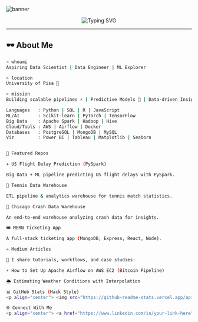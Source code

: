 <!-- Banner -->
![banner](https://capsule-render.vercel.app/api?type=rect&color=0:000000,100:0f0f0f&height=120&section=header&text=Ebrima%20Jallow%20⚡&fontSize=40&fontColor=00FF00&animation=fadeIn&fontAlignY=55)

<p align="center">
  <img src="https://readme-typing-svg.herokuapp.com?font=Fira+Code&size=22&pause=1000&color=00FF00&width=750&lines=Hello+World+🌍;Data+Science+%7C+Machine+Learning+%7C+Big+Data+%7C+Cloud;Transforming+Raw+Data+into+Actionable+Insights;Aspiring+Data+Scientist+%40+University+of+Pisa" alt="Typing SVG" />
</p>

---

## 🕶️ About Me  

```bash
> whoami
Aspiring Data Scientist | Data Engineer | ML Explorer

> location
University of Pisa 📍

> mission
Building scalable pipelines ⚡ | Predictive Models 🤖 | Data-driven Insights 📊

Languages   : Python | SQL | R | JavaScript
ML/AI       : Scikit-learn | PyTorch | TensorFlow
Big Data    : Apache Spark | Hadoop | Hive
Cloud/Tools : AWS | Airflow | Docker
Databases   : PostgreSQL | MongoDB | MySQL
Viz         : Power BI | Tableau | Matplotlib | Seaborn


🚀 Featured Repos

✈️ US Flight Delay Prediction (PySpark)

Big Data + ML pipeline predicting US flight delays with PySpark.

🎾 Tennis Data Warehouse

ETL pipeline & analytics warehouse for tennis match statistics.

🚦 Chicago Crash Data Warehouse

An end-to-end warehouse analyzing crash data for insights.

🎟️ MERN Ticketing App

A full-stack ticketing app (MongoDB, Express, React, Node).

✍️ Medium Articles

📝 I share tutorials, workflows, and case studies:

⚡ How to Set Up Apache Airflow on AWS EC2 (Bitcoin Pipeline)

🌦️ Estimating Weather Conditions with Interpolation

📊 GitHub Stats (Hack Style)
<p align="center"> <img src="https://github-readme-stats.vercel.app/api?username=jallow101&show_icons=true&theme=chartreuse-dark&hide_border=true" height="165"> <img src="https://github-readme-streak-stats.herokuapp.com/?user=jallow101&theme=chartreuse-dark&hide_border=true" height="165"> </p> <p align="center"> <img src="https://github-readme-stats.vercel.app/api/top-langs/?username=jallow101&layout=compact&theme=chartreuse-dark&hide_border=true" height="150"> </p>

🌐 Connect With Me
<p align="center"> <a href="https://www.linkedin.com/in/your-link-here"> <img src="https://img.shields.io/badge/LinkedIn-0e76a8?style=for-the-badge&logo=linkedin&logoColor=white" /> </a> <a href="https://medium.com/@jallow"> <img src="https://img.shields.io/badge/Medium-000000?style=for-the-badge&logo=medium&logoColor=white" /> </a> <a href="https://github.com/jallow101"> <img src="https://img.shields.io/badge/GitHub-000000?style=for-the-badge&logo=github&logoColor=white" /> </a> </p>

